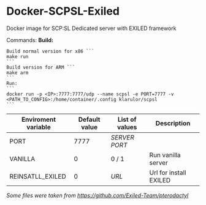 # Docker-SCPSL-Exiled
Docker image for SCP:SL Dedicated server with EXILED framework

Commands:
  **Build:**

    Build normal version for x86 ```
    make run 
    ```
    Build version for ARM ```
    make arm
    ```
    Run:
    ```
    docker run -p <IP>:7777:7777/udp --name scpsl -e PORT=7777 -v <PATH_TO_CONFIG>:/home/container/.config klarulor/scpsl
    ```
| Enviroment variable | Default value | List of values | Description            |
|---------------------|---------------|----------------|------------------------|
| PORT                | 7777          | *SERVER PORT*  |                        |
| VANILLA             | 0             | 0 / 1          | Run vanilla server     |
| REINSATLL_EXILED    | 0             | *URL*          | Url for install EXILED |

*Some files were taken from https://github.com/Exiled-Team/pterodactyl*